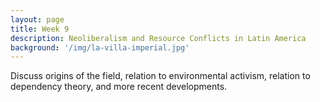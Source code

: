 ```yaml
---
layout: page
title: Week 9
description: Neoliberalism and Resource Conflicts in Latin America
background: '/img/la-villa-imperial.jpg'
---
```


Discuss origins of the field, relation to environmental activism, relation to dependency theory, and more recent developments.
